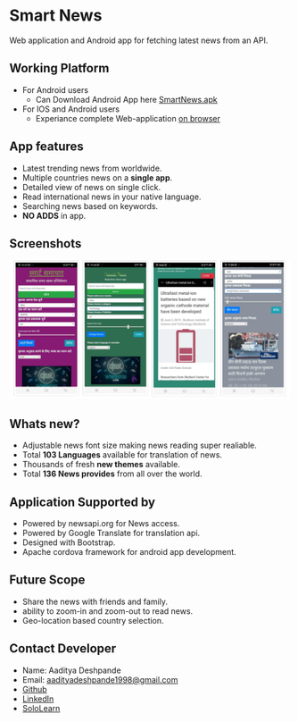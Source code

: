 # Smart News
Web application and Android app for fetching latest news from an API. 

## Working Platform
 * For Android users
   * Can Download Android App here [SmartNews.apk](SmartNews-debug.3062862.41.apk?raw=true)
 * For IOS and Android users
   * Experiance complete Web-application [on browser](https://aadityadeshpande.github.io/SmartNews)

## App features
 * Latest trending news from worldwide.
 * Multiple countries news on a __single app__.
 * Detailed view of news on single click.
 * Read international news in your native language.
 * Searching news based on keywords.
 * __NO ADDS__ in app.
 
## Screenshots
 ![](https://github.com/AadityaDeshpande/SmartNews/blob/master/screenshots/collage-2.jpg)

## Whats new?
 * Adjustable news font size making news reading super realiable.
 * Total __103 Languages__ available for translation of news.
 * Thousands of fresh __new themes__ available.
 * Total __136 News provides__ from all over the world.

## Application Supported by
 * Powered by newsapi.org for News access.
 * Powered by Google Translate for translation api.
 * Designed with Bootstrap. 
 * Apache cordova framework for android app development.

## Future Scope
 * Share the news with friends and family.
 * ability to zoom-in and zoom-out to read news.
 * Geo-location based country selection.

## Contact Developer
 * Name: Aaditya Deshpande
 * Email: aadityadeshpande1998@gmail.com
 * [Github](https://github.com/AadityaDeshpande)
 * [LinkedIn](https://www.linkedin.com/in/aaditya-deshpande-90b406184)
 * [SoloLearn](https://www.sololearn.com/Profile/1303048/?ref=app)
